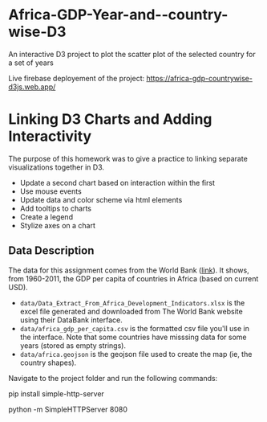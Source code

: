 # Africa-GDP-Year-and--country-wise-D3
An interactive D3 project to plot the scatter plot of the selected country for a set of years

Live firebase deployement of the project: https://africa-gdp-countrywise-d3js.web.app/

# Linking D3 Charts and Adding Interactivity

The purpose of this homework was to give a practice to linking separate visualizations together in D3.

* Update a second chart based on interaction within the first
* Use mouse events
* Update data and color scheme via html elements
* Add tooltips to charts
* Create a legend
* Stylize axes on a chart

## Data Description

The data for this assignment comes from the World Bank ([link](https://databank.worldbank.org/source/africa-development-indicators)). It shows, from 1960-2011, the GDP per capita of countries in Africa (based on current USD). 

* `data/Data_Extract_From_Africa_Development_Indicators.xlsx` is the excel file generated and downloaded from The World Bank website using their DataBank interface.
* `data/africa_gdp_per_capita.csv` is the formatted csv file you'll use in the interface. Note that some countries have misssing data for some years (stored as empty strings).
* `data/africa.geojson` is the geojson file used to create the map (ie, the country shapes).



Navigate to the project folder and run the following commands:

pip install simple-http-server 

python -m SimpleHTTPServer 8080
